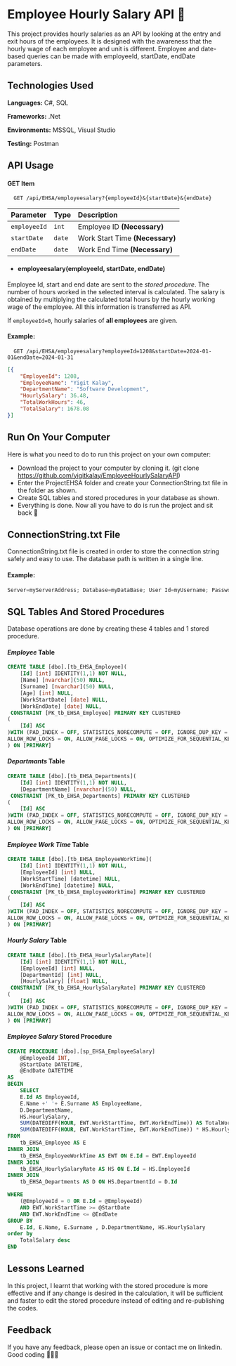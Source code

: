 # Employee Hourly Salary API 💸

This project provides hourly salaries as an API by looking at the entry and exit hours of the employees. It is designed with the awareness that the hourly wage of each employee and unit is different. Employee and date-based queries can be made with employeeId, startDate, endDate parameters.

## Technologies Used

**Languages:** C#, SQL

**Frameworks:** .Net

**Environments:** MSSQL, Visual Studio

**Testing:** Postman

## API Usage

#### GET Item

```http
  GET /api/EHSA/employeesalary?{employeeId}&{startDate}&{endDate}
```

| Parameter | Type | Description                      |
| :-------- | :------- | :-------------------------------- |
| `employeeId`      | `int` |  Employee ID **(Necessary)**|
| `startDate`      | `date` | Work Start Time **(Necessary)** |
| `endDate`      | `date` | Work End Time **(Necessary)**|

+ #### employeesalary(employeeId, startDate, endDate)
Employee Id, start and end date are sent to the *stored procedure*. The number of hours worked in the selected interval is calculated. The salary is obtained by multiplying the calculated total hours by the hourly working wage of the employee. All this information is transferred as API.

If `employeeId=0`, hourly salaries of **all employees** are given.

#### Example:

```http
  GET /api/EHSA/employeesalary?employeeId=1208&startDate=2024-01-01&endDate=2024-01-31
```

```json
[{
    "EmployeeId": 1208,
    "EmployeeName": "Yigit Kalay",
    "DepartmentName": "Software Development",
    "HourlySalary": 36.48,
    "TotalWorkHours": 46,
    "TotalSalary": 1678.08
}]
```

## Run On Your Computer

Here is what you need to do to run this project on your own computer:
+ Download the project to your computer by cloning it. (git clone https://github.com/yigitkalay/EmployeeHourlySalaryAPI)
+ Enter the ProjectEHSA folder and create your ConnectionString.txt file in the folder as shown.
+ Create SQL tables and stored procedures in your database as shown.
+ Everything is done. Now all you have to do is run the project and sit back 🥳

## ConnectionString.txt File

ConnectionString.txt file is created in order to store the connection string safely and easy to use. The database path is written in a single line.

#### Example:
```c#
Server=myServerAddress; Database=myDataBase; User Id=myUsername; Password=myPassword;
```

## SQL Tables And Stored Procedures

Database operations are done by creating these 4 tables and 1 stored procedure. 

#### *Employee* Table
```sql
CREATE TABLE [dbo].[tb_EHSA_Employee](
	[Id] [int] IDENTITY(1,1) NOT NULL,
	[Name] [nvarchar](50) NULL,
	[Surname] [nvarchar](50) NULL,
	[Age] [int] NULL,
	[WorkStartDate] [date] NULL,
	[WorkEndDate] [date] NULL,
 CONSTRAINT [PK_tb_EHSA_Employee] PRIMARY KEY CLUSTERED 
(
	[Id] ASC
)WITH (PAD_INDEX = OFF, STATISTICS_NORECOMPUTE = OFF, IGNORE_DUP_KEY = OFF, 
ALLOW_ROW_LOCKS = ON, ALLOW_PAGE_LOCKS = ON, OPTIMIZE_FOR_SEQUENTIAL_KEY = OFF) ON [PRIMARY]
) ON [PRIMARY]
```

#### *Departmants* Table
```sql
CREATE TABLE [dbo].[tb_EHSA_Departments](
	[Id] [int] IDENTITY(1,1) NOT NULL,
	[DepartmentName] [nvarchar](50) NULL,
 CONSTRAINT [PK_tb_EHSA_Departments] PRIMARY KEY CLUSTERED 
(
	[Id] ASC
)WITH (PAD_INDEX = OFF, STATISTICS_NORECOMPUTE = OFF, IGNORE_DUP_KEY = OFF, 
ALLOW_ROW_LOCKS = ON, ALLOW_PAGE_LOCKS = ON, OPTIMIZE_FOR_SEQUENTIAL_KEY = OFF) ON [PRIMARY]
) ON [PRIMARY]
```


#### *Employee Work Time* Table
```sql
CREATE TABLE [dbo].[tb_EHSA_EmployeeWorkTime](
	[Id] [int] IDENTITY(1,1) NOT NULL,
	[EmployeeId] [int] NULL,
	[WorkStartTime] [datetime] NULL,
	[WorkEndTime] [datetime] NULL,
 CONSTRAINT [PK_tb_EHSA_EmployeeWorkTime] PRIMARY KEY CLUSTERED 
(
	[Id] ASC
)WITH (PAD_INDEX = OFF, STATISTICS_NORECOMPUTE = OFF, IGNORE_DUP_KEY = OFF, 
ALLOW_ROW_LOCKS = ON, ALLOW_PAGE_LOCKS = ON, OPTIMIZE_FOR_SEQUENTIAL_KEY = OFF) ON [PRIMARY]
) ON [PRIMARY]
```


#### *Hourly Salary* Table
```sql
CREATE TABLE [dbo].[tb_EHSA_HourlySalaryRate](
	[Id] [int] IDENTITY(1,1) NOT NULL,
	[EmployeeId] [int] NULL,
	[DepartmentId] [int] NULL,
	[HourlySalary] [float] NULL,
 CONSTRAINT [PK_tb_EHSA_HourlySalaryRate] PRIMARY KEY CLUSTERED 
(
	[Id] ASC
)WITH (PAD_INDEX = OFF, STATISTICS_NORECOMPUTE = OFF, IGNORE_DUP_KEY = OFF, 
ALLOW_ROW_LOCKS = ON, ALLOW_PAGE_LOCKS = ON, OPTIMIZE_FOR_SEQUENTIAL_KEY = OFF) ON [PRIMARY]
) ON [PRIMARY]
```

#### *Employee Salary* Stored Procedure
```sql
CREATE PROCEDURE [dbo].[sp_EHSA_EmployeeSalary]
    @EmployeeId INT,
    @StartDate DATETIME,
    @EndDate DATETIME
AS
BEGIN
    SELECT 
	E.Id AS EmployeeId,
    E.Name +' '+ E.Surname AS EmployeeName,
    D.DepartmentName,
    HS.HourlySalary,
    SUM(DATEDIFF(HOUR, EWT.WorkStartTime, EWT.WorkEndTime)) AS TotalWorkHours,
    SUM(DATEDIFF(HOUR, EWT.WorkStartTime, EWT.WorkEndTime)) * HS.HourlySalary AS TotalSalary
FROM 
    tb_EHSA_Employee AS E
INNER JOIN 
    tb_EHSA_EmployeeWorkTime AS EWT ON E.Id = EWT.EmployeeId
INNER JOIN 
    tb_EHSA_HourlySalaryRate AS HS ON E.Id = HS.EmployeeId
INNER JOIN 
    tb_EHSA_Departments AS D ON HS.DepartmentId = D.Id

WHERE 
    (@EmployeeId = 0 OR E.Id = @EmployeeId)
    AND EWT.WorkStartTime >= @StartDate
    AND EWT.WorkEndTime <= @EndDate
GROUP BY 
    E.Id, E.Name, E.Surname , D.DepartmentName, HS.HourlySalary
order by
	TotalSalary desc
END

```

## Lessons Learned

In this project, I learnt that working with the stored procedure is more effective and if any change is desired in the calculation, it will be sufficient and faster to edit the stored procedure instead of editing and re-publishing the codes.

## Feedback

If you have any feedback, please open an issue or contact me on linkedin. Good coding 👨🏻‍💻
